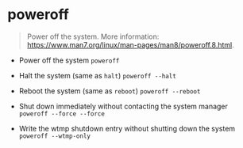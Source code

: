 # poweroff
> Power off the system.
> More information: <https://www.man7.org/linux/man-pages/man8/poweroff.8.html>.

- Power off the system
`poweroff`

- Halt the system (same as `halt`)
`poweroff --halt`

- Reboot the system (same as `reboot`)
`poweroff --reboot`

- Shut down immediately without contacting the system manager
`poweroff --force --force`

- Write the wtmp shutdown entry without shutting down the system
`poweroff --wtmp-only`
